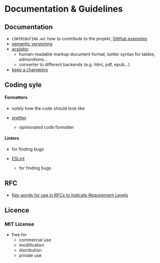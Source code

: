 # Documentation & Guidelines

## Documentation

- `CONTRIBUTING.md`: how to contribute to the projekt, [GitHub examples](https://help.github.com/en/github/building-a-strong-community/setting-guidelines-for-repository-contributors#examples-of-contribution-guidelines)
- [semantic versioning](https://semver.org/spec/v2.0.0.html)
- [acsiidoc](https://asciidoc.org/)
  - human-readable markup document format, better syntax for tables, admonitions...
  - converter to different backends (e.g. html, pdf, epub...)
- [keep a changelog](https://keepachangelog.com/en/1.0.0/)

## Coding syle

#### Formatters

- solely how the code should look like

- [prettier](https://prettier.io/)
	- opinionated code formatter
	
#### Linters

- for finding bugs

- [ESLint](https://eslint.org/)
	- for finding bugs

## RFC

- [Key words for use in RFCs to Indicate Requirement Levels](https://tools.ietf.org/rfc/rfc2119.txt)

## Licence

### MIT License

- free for
	- commercial use
	- modification
	- distribution
	- private use
